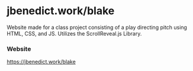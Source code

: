 # jbenedict.work/blake

Website made for a class project consisting of a play directing pitch using HTML, CSS, and JS. Utilizes the ScrollReveal.js Library.

### Website
https://jbenedict.work/blake
